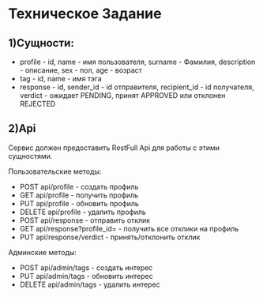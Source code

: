 # Техническое Задание
## 1)Сущности:
* profile - id, name - имя пользователя, surname - Фамилия, description - описание, sex - пол, age - возраст
* tag - id, name - имя тэга
* response - id, sender_id - id отправителя, recipient_id - id получателя, verdict - ожидает PENDING, принят APPROVED или отклонен REJECTED 

## 2)Api

Сервис должен предоставить RestFull Api для работы с этими сущностями.

Пользовательские методы:

* POST api/profile - создать профиль
* GET api/profile - получить профиль
* PUT api/profile - обновить профиль
* DELETE api/profile - удалить профиль
* POST api/response - отправить отклик
* GET api/response?profile_id= - получить все отклики на профиль
* PUT api/response/verdict - принять/отклонить отклик

Админские методы:

* POST api/admin/tags - создать интерес
* PUT api/admin/tags - обновить интерес
* DELETE api/admin/tags - удалить интерес 
